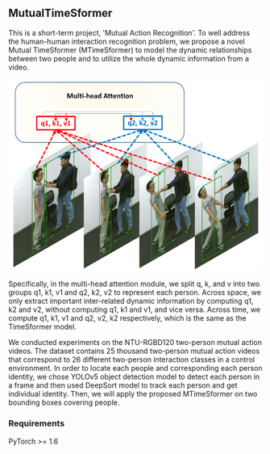 ## MutualTimeSformer

This is a short-term project, 'Mutual Action Recognition'. To well address the human-human interaction recognition problem, we propose a novel Mutual TimeSformer (MTimeSformer) to model the dynamic relationships between two people and to utilize the whole dynamic information from a video. 

![](imgs\Figure.png)

Specifically, in the multi-head attention module, we split q, k, and v into two groups q1, k1, v1 and q2, k2, v2 to represent each person. Across space, we only extract important inter-related dynamic information by computing q1, k2 and v2, without computing q1, k1 and v1, and vice versa. Across time, we compute q1, k1, v1 and q2, v2, k2 respectively, which is the same as the TimeSformer model.

We conducted experiments on the NTU-RGBD120 two-person mutual action videos. The dataset contains 25 thousand two-person mutual action videos that correspond to 26 different two-person interaction classes in a control environment. In order to locate each people and corresponding each person identity, we chose YOLOv5 object detection model to detect each person in a frame and then used DeepSort model to track each person and get individual identity. Then, we will apply the proposed MTimeSformer on two bounding boxes covering people.  



### Requirements

PyTorch >= 1.6



